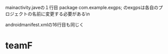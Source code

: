 mainactivity.javeの１行目
package com.example.exgps;
のexgpsは各自のプロジェクトの名前に変更する必要がある\n

androidmanifest.xmlの16行目も同じく
# teamF
